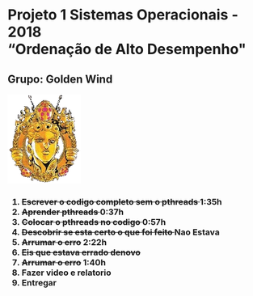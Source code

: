 # Projeto 1 Sistemas Operacionais - 2018</br><b>“Ordenação de Alto Desempenho"</b>
## Grupo: <b>Golden Wind</b>
![](images/Part5logo.png)


<h3>
  <ol>
    <li><s>Escrever o codigo completo sem o pthreads </s> 1:35h
    <li><s>Aprender pthreads </s> 0:37h
    <li><s>Colocar o pthreads no codigo </s> 0:57h
    <li><s>Descobrir se esta certo o que foi feito </s> Nao Estava
    <li><s>Arrumar o erro</s> 2:22h
    <li><s>Eis que estava errado denovo </s>
    <li><s>Arrumar o erro</s> 1:40h
    <li>Fazer video e relatorio
    <li>Entregar
  </ol>
</h3>
